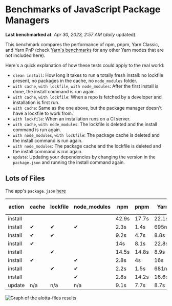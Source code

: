 # Benchmarks of JavaScript Package Managers

**Last benchmarked at**: _Apr 30, 2023, 2:57 AM_ (_daily_ updated).

This benchmark compares the performance of npm, pnpm, Yarn Classic, and Yarn PnP (check [Yarn's benchmarks](https://yarnpkg.com/benchmarks) for any other Yarn modes that are not included here).

Here's a quick explanation of how these tests could apply to the real world:

- `clean install`: How long it takes to run a totally fresh install: no lockfile present, no packages in the cache, no `node_modules` folder.
- `with cache`, `with lockfile`, `with node_modules`: After the first install is done, the install command is run again.
- `with cache`, `with lockfile`: When a repo is fetched by a developer and installation is first run.
- `with cache`: Same as the one above, but the package manager doesn't have a lockfile to work from.
- `with lockfile`: When an installation runs on a CI server.
- `with cache`, `with node_modules`: The lockfile is deleted and the install command is run again.
- `with node_modules`, `with lockfile`: The package cache is deleted and the install command is run again.
- `with node_modules`: The package cache and the lockfile is deleted and the install command is run again.
- `update`: Updating your dependencies by changing the version in the `package.json` and running the install command again.

## Lots of Files

The app's `package.json` [here](https://github.com/pnpm/pnpm.github.io/blob/main/benchmarks/fixtures/alotta-files/package.json)

| action  | cache | lockfile | node_modules| npm | pnpm | Yarn | Yarn PnP |
| ---     | ---   | ---      | ---         | --- | ---  | ---  | ---      |
| install |       |          |             | 42.9s | 17.7s | 22.1s | 20.2s |
| install | ✔     | ✔        | ✔           | 2.3s | 1.4s | 695ms | n/a |
| install | ✔     | ✔        |             | 9.2s | 4.7s | 8.8s | 668ms |
| install | ✔     |          |             | 14s | 8.1s | 22.8s | 15.2s |
| install |       | ✔        |             | 14.5s | 14.8s | 8.9s | 670ms |
| install | ✔     |          | ✔           | 2.8s | 4s | 16s | n/a |
| install |       | ✔        | ✔           | 2.2s | 1.5s | 681ms | n/a |
| install |       |          | ✔           | 2.8s | 14.2s | 16.6s | n/a |
| update  | n/a | n/a | n/a | 9.1s | 7.7s | 8.7s | 16.9s |

<img alt="Graph of the alotta-files results" src="/img/benchmarks/alotta-files.svg" />